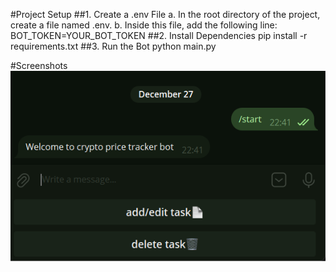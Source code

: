 #Project Setup
##1. Create a .env File
a. In the root directory of the project, create a file named .env.
b. Inside this file, add the following line:
BOT_TOKEN=YOUR_BOT_TOKEN
##2. Install Dependencies
pip install -r requirements.txt
##3. Run the Bot
python main.py

#Screenshots
![screenshot_1](https://github.com/zabazabaa/crypto-price-tracker-tg-bot/blob/main/images/Screenshot_1.png)
